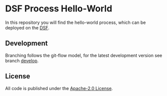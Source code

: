 # DSF Process Hello-World

In this repository you will find the hello-world process, which can be deployed on the [DSF](https://github.com/datasharingframework/dsf).

## Development
Branching follows the git-flow model, for the latest development version see branch [develop](https://github.com/datasharingframework/dsf-process-hello-world/tree/develop).

## License
All code is published under the [Apache-2.0 License](LICENSE).